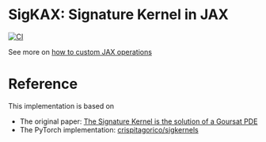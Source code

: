 # SigKAX: Signature Kernel in JAX
[![CI](https://github.com/anh-tong/sigkax/actions/workflows/run_test.yml/badge.svg)](https://github.com/anh-tong/sigkax/actions/workflows/run_test.yml)

 

See more on [how to custom JAX operations](https://jax.readthedocs.io/en/latest/Custom_Operation_for_GPUs.html)

# Reference

This implementation is based on 
- The original paper: [The Signature Kernel is the solution of a Goursat PDE](https://arxiv.org/abs/2006.14794)
- The PyTorch implementation: [crispitagorico/sigkernels](https://github.com/crispitagorico/sigkernel)
